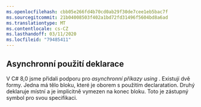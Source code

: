 ```yaml
---
ms.openlocfilehash: cbb05e266fd4b70cd0ab29f30de7cee1eb5bac7f
ms.sourcegitcommit: 21b04008503f402a1bd72fd31496f5604bd8a6ad
ms.translationtype: MT
ms.contentlocale: cs-CZ
ms.lasthandoff: 03/11/2020
ms.locfileid: "79485411"
---
```

## <a name="async-using-declaration"></a>Asynchronní použití deklarace

V C# 8,0 jsme přidali podporu pro *asynchronní příkazy using* . Existují dvě formy. Jedna má tělo bloku, které je oborem s použitím declaratation. Druhý deklaruje místní a je implicitně vymezen na konec bloku. Toto je zástupný symbol pro svou specifikaci.
